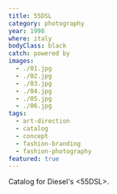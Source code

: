 ```yaml
---
title: 55DSL
category: photography
year: 1998
where: italy
bodyClass: black
catch: powered by
images:
  - ./01.jpg
  - ./02.jpg
  - ./03.jpg
  - ./04.jpg
  - ./05.jpg
  - ./06.jpg
tags:
  - art-direction
  - catalog
  - concept
  - fashion-branding
  - fashion-photography
featured: true
---
```


Catalog for Diesel's &lt;55DSL&gt;.
